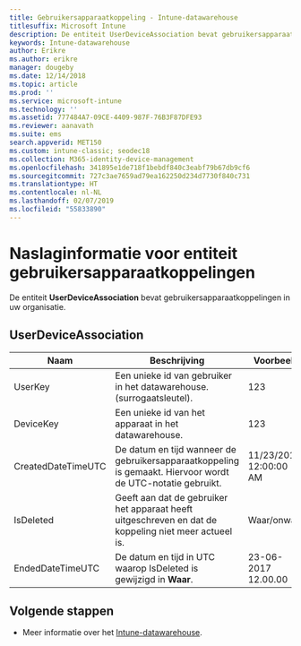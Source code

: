 ```yaml
---
title: Gebruikersapparaatkoppeling - Intune-datawarehouse
titlesuffix: Microsoft Intune
description: De entiteit UserDeviceAssociation bevat gebruikersapparaatkoppelingen in uw organisatie.
keywords: Intune-datawarehouse
author: Erikre
ms.author: erikre
manager: dougeby
ms.date: 12/14/2018
ms.topic: article
ms.prod: ''
ms.service: microsoft-intune
ms.technology: ''
ms.assetid: 777484A7-09CE-4409-987F-76B3F87DFE93
ms.reviewer: aanavath
ms.suite: ems
search.appverid: MET150
ms.custom: intune-classic; seodec18
ms.collection: M365-identity-device-management
ms.openlocfilehash: 341895e1de718f1bebdf840c3eabf79b67db9cf6
ms.sourcegitcommit: 727c3ae7659ad79ea162250d234d7730f840c731
ms.translationtype: HT
ms.contentlocale: nl-NL
ms.lasthandoff: 02/07/2019
ms.locfileid: "55833890"
---
```

# <a name="reference-for-user-device-association-entity"></a>Naslaginformatie voor entiteit gebruikersapparaatkoppelingen

De entiteit **UserDeviceAssociation** bevat gebruikersapparaatkoppelingen in uw organisatie.

## <a name="userdeviceassociation"></a>UserDeviceAssociation


|        Naam        |                                           Beschrijving                                            |        Voorbeeld         |
|--------------------|--------------------------------------------------------------------------------------------------|------------------------|
|      UserKey       |              Een unieke id van gebruiker in het datawarehouse. (surrogaatsleutel).               |          123           |
|     DeviceKey      |                      Een unieke id van het apparaat in het datawarehouse.                      |          123           |
| CreatedDateTimeUTC |           De datum en tijd wanneer de gebruikersapparaatkoppeling is gemaakt. Hiervoor wordt de UTC-notatie gebruikt.           | 11/23/2016 12:00:00 AM |
|     IsDeleted      | Geeft aan dat de gebruiker het apparaat heeft uitgeschreven en dat de koppeling niet meer actueel is. |       Waar/onwaar       |
|  EndedDateTimeUTC  |              De datum en tijd in UTC waarop IsDeleted is gewijzigd in <strong>Waar</strong>.               | 23-06-2017 12.00.00 |

## <a name="next-steps"></a>Volgende stappen

- Meer informatie over het [Intune-datawarehouse](reports-nav-create-intune-reports.md).
